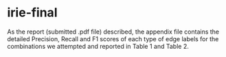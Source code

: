 # irie-final

As the report (submitted .pdf file) described, the appendix file contains the detailed Precision, Recall and F1 scores of each type of edge labels for the combinations we attempted and reported in Table 1 and Table 2.
